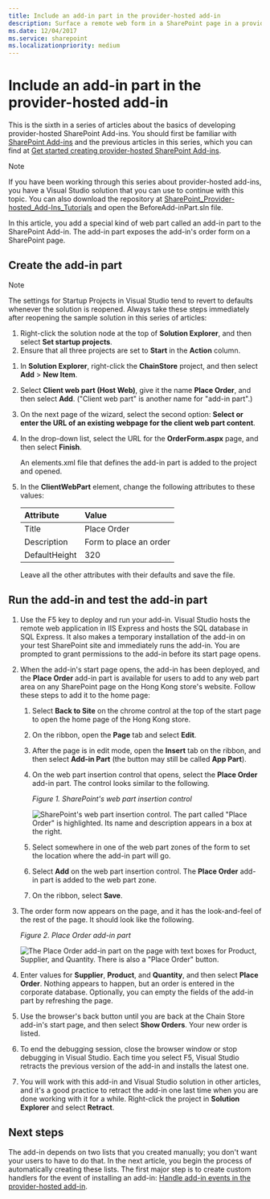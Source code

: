 ```yaml
---
title: Include an add-in part in the provider-hosted add-in
description: Surface a remote web form in a SharePoint page in a provider-hosted SharePoint Add-in.
ms.date: 12/04/2017
ms.service: sharepoint
ms.localizationpriority: medium
---
```



# Include an add-in part in the provider-hosted add-in

This is the sixth in a series of articles about the basics of developing provider-hosted SharePoint Add-ins. You should first be familiar with [SharePoint Add-ins](sharepoint-add-ins.md) and the previous articles in this series, which you can find at [Get started creating provider-hosted SharePoint Add-ins](get-started-creating-provider-hosted-sharepoint-add-ins.md#SP15createprovider_nextsteps). 
    
> [!NOTE]
> If you have been working through this series about provider-hosted add-ins, you have a Visual Studio solution that you can use to continue with this topic. You can also download the repository at [SharePoint_Provider-hosted_Add-Ins_Tutorials](https://github.com/OfficeDev/SharePoint_Provider-hosted_Add-ins_Tutorials) and open the BeforeAdd-inPart.sln file.

In this article, you add a special kind of web part called an add-in part to the SharePoint Add-in. The add-in part exposes the add-in's order form on a SharePoint page.

## Create the add-in part

> [!NOTE]
> The settings for Startup Projects in Visual Studio tend to revert to defaults whenever the solution is reopened. Always take these steps immediately after reopening the sample solution in this series of articles: 
> 1. Right-click the solution node at the top of **Solution Explorer**, and then select **Set startup projects**.  
> 2. Ensure that all three projects are set to **Start** in the **Action** column.

1. In **Solution Explorer**, right-click the **ChainStore** project, and then select **Add** > **New Item**.
    
2. Select **Client web part (Host Web)**, give it the name **Place Order**, and then select **Add**. ("Client web part" is another name for "add-in part".)
 
3. On the next page of the wizard, select the second option: **Select or enter the URL of an existing webpage for the client web part content**.

4. In the drop-down list, select the URL for the **OrderForm.aspx** page, and then select **Finish**.
    
   An elements.xml file that defines the add-in part is added to the project and opened.
    
5. In the **ClientWebPart** element, change the following attributes to these values:
   
    |**Attribute**|**Value**|
    |:-----|:-----|
    |Title|Place Order|
    |Description|Form to place an order|
    |DefaultHeight|320|

    Leave all the other attributes with their defaults and save the file.
    
## Run the add-in and test the add-in part

1. Use the F5 key to deploy and run your add-in. Visual Studio hosts the remote web application in IIS Express and hosts the SQL database in SQL Express. It also makes a temporary installation of the add-in on your test SharePoint site and immediately runs the add-in. You are prompted to grant permissions to the add-in before its start page opens.

2. When the add-in's start page opens, the add-in has been deployed, and the **Place Order** add-in part is available for users to add to any web part area on any SharePoint page on the Hong Kong store's website. Follow these steps to add it to the home page:
    
   1. Select **Back to Site** on the chrome control at the top of the start page to open the home page of the Hong Kong store.
   2. On the ribbon, open the **Page** tab and select **Edit**.
   3. After the page is in edit mode, open the **Insert** tab on the ribbon, and then select **Add-in Part** (the button may still be called **App Part**).
   4. On the web part insertion control that opens, select the **Place Order** add-in part. The control looks similar to the following.

      *Figure 1. SharePoint's web part insertion control*

      ![SharePoint's web part insertion control. The part called "Place Order" is highlighted. Its name and description appears in a box at the right.](../images/aae61f89-2e9e-4808-8b0c-2439dad7c701.PNG)

   5. Select somewhere in one of the web part zones of the form to set the location where the add-in part will go. 
   6. Select **Add** on the web part insertion control. The **Place Order** add-in part is added to the web part zone.
   7. On the ribbon, select **Save**.
    
3. The order form now appears on the page, and it has the look-and-feel of the rest of the page. It should look like the following. 
    
   *Figure 2. Place Order add-in part*

   ![The Place Order add-in part on the page with text boxes for Product, Supplier, and Quantity. There is also a "Place Order" button.](../images/beae2e3c-c1f4-4334-8ab8-0c42252cb2a2.PNG)

4. Enter values for **Supplier**, **Product**, and **Quantity**, and then select **Place Order**. Nothing appears to happen, but an order is entered in the corporate database. Optionally, you can empty the fields of the add-in part by refreshing the page.

5. Use the browser's back button until you are back at the Chain Store add-in's start page, and then select **Show Orders**. Your new order is listed.

6. To end the debugging session, close the browser window or stop debugging in Visual Studio. Each time you select F5, Visual Studio retracts the previous version of the add-in and installs the latest one.

7. You will work with this add-in and Visual Studio solution in other articles, and it's a good practice to retract the add-in one last time when you are done working with it for a while. Right-click the project in **Solution Explorer** and select **Retract**.

## Next steps
<a name="Nextsteps"> </a>

The add-in depends on two lists that you created manually; you don't want your users to have to do that. In the next article, you begin the process of automatically creating these lists. The first major step is to create custom handlers for the event of installing an add-in: [Handle add-in events in the provider-hosted add-in](handle-add-in-events-in-the-provider-hosted-add-in.md).
 

 

